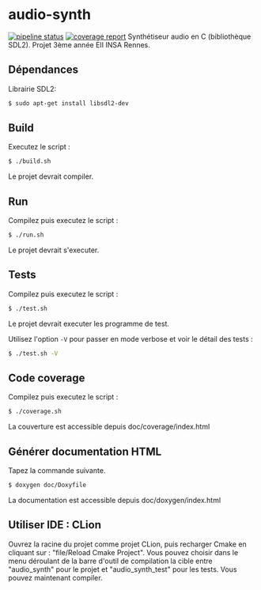 # audio-synth


[![pipeline status](https://gitlab.insa-rennes.fr/hfief/audio-synth/badges/master/pipeline.svg)](https://gitlab.insa-rennes.fr/hfief/audio-synth/commits/master)    [![coverage report](https://gitlab.insa-rennes.fr/hfief/audio-synth/badges/master/coverage.svg)](https://gitlab.insa-rennes.fr/hfief/audio-synth/commits/master)
Synthétiseur audio en C (bibliothèque SDL2). Projet 3ème année EII INSA Rennes.

## Dépendances
Librairie SDL2:
```bash
$ sudo apt-get install libsdl2-dev
```

## Build
Executez le script :

```bash
$ ./build.sh
```

Le projet devrait compiler.

## Run
Compilez puis executez le script :

```bash
$ ./run.sh
```

Le projet devrait s'executer.


## Tests
Compilez puis executez le script :

```bash
$ ./test.sh
```

Le projet devrait executer les programme de test.

Utilisez l'option `-V` pour passer en mode verbose et voir le détail des tests :
```bash
$ ./test.sh -V
```

## Code coverage
Compilez puis executez le script :

```bash
$ ./coverage.sh
```
La couverture est accessible depuis doc/coverage/index.html

## Générer documentation HTML
Tapez la commande suivante.
```bash
$ doxygen doc/Doxyfile
```
La documentation est accessible depuis doc/doxygen/index.html

## Utiliser IDE : CLion
Ouvrez la racine du projet comme projet CLion, puis recharger Cmake en cliquant sur : "file/Reload Cmake Project".
Vous pouvez choisir dans le menu déroulant de la barre d'outil de compilation la cible entre "audio_synth" pour le projet et "audio_synth_test" pour les tests.
Vous pouvez maintenant compiler.
